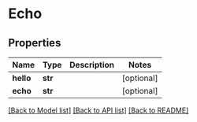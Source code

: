 # Echo

## Properties
Name | Type | Description | Notes
------------ | ------------- | ------------- | -------------
**hello** | **str** |  | [optional] 
**echo** | **str** |  | [optional] 

[[Back to Model list]](../README.md#documentation-for-models) [[Back to API list]](../README.md#documentation-for-api-endpoints) [[Back to README]](../README.md)


